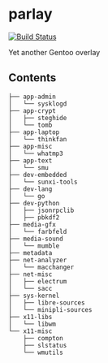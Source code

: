 parlay
======

[![Build Status](https://travis-ci.org/parazyd/parlay.svg?branch=master)](https://travis-ci.org/parazyd/parlay)

Yet another Gentoo overlay

## Contents

```
├── app-admin
│   └── sysklogd
├── app-crypt
│   ├── steghide
│   └── tomb
├── app-laptop
│   └── thinkfan
├── app-misc
│   └── whatmp3
├── app-text
│   └── smu
├── dev-embedded
│   └── sunxi-tools
├── dev-lang
│   └── go
├── dev-python
│   ├── jsonrpclib
│   ├── pbkdf2
├── media-gfx
│   └── farbfeld
├── media-sound
│   └── mumble
├── metadata
├── net-analyzer
│   └── macchanger
├── net-misc
│   ├── electrum
│   └── sacc
├── sys-kernel
│   ├── libre-sources
│   └── minipli-sources
├── x11-libs
│   └── libwm
└── x11-misc
    ├── compton
    ├── slstatus
    └── wmutils
```
